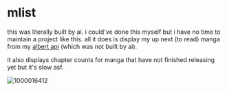 # mlist

this was literally built by ai. i could've done this myself but i have no time to maintain a project like this. all it does is display my up next (to read) manga from my [albert api](https://github.com/crxssed7/albert) (which was not built by ai).

it also displays chapter counts for manga that have not finished releasing yet but it's slow asf.

![1000016412](https://github.com/user-attachments/assets/c56c7fde-0ffb-490d-8d7d-b9e529cbf2d0)

